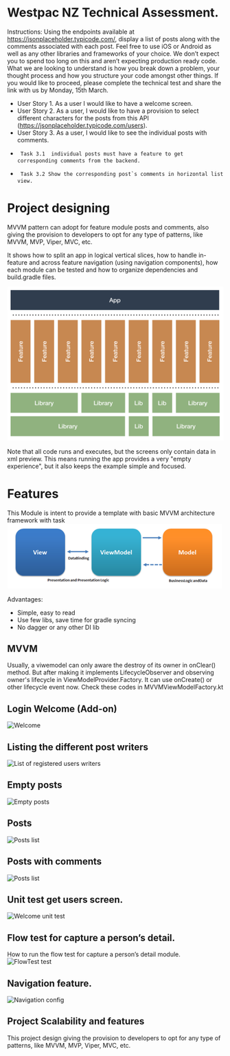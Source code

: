 # Westpac NZ Technical Assessment.

Instructions: Using the endpoints available at https://jsonplaceholder.typicode.com/, display a list of posts along with the comments associated with each post. Feel free to use iOS or Android as well as any other libraries and frameworks of your choice. We don’t expect you to spend too long on this and aren’t expecting production ready code. What we are looking to understand is how you break down a problem, your thought process and how you structure your code amongst other things. If you would like to proceed, please complete the technical test and share the link with us by Monday, 15th March.


- User Story 1. As a user I would like to have a welcome screen. 
- User Story 2. As a user, I would like to have a provision to select different characters for the posts from this API (https://jsonplaceholder.typicode.com/users).
- User Story 3. As a user, I would like to see the individual posts with comments.
-      Task 3.1  individual posts must have a feature to get corresponding comments from the backend.
-      Task 3.2 Show the corresponding post`s comments in horizontal list view.


# Project designing

MVVM pattern can adopt for feature module posts and comments, also giving the provision to developers to opt for any type of patterns, like MVVM, MVP, Viper, MVC, etc.

It shows how to split an app in logical vertical slices, how to handle in-feature and across feature navigation (using navigation components), how each module can be tested and how to organize dependencies and build.gradle files. 

![Modularized architecture](https://github.com/anandmampuzhakal/CucumberTest/blob/main/readme/modularized_architecture.png)

Note that all code runs and executes, but the screens only contain data in xml preview. This means running the app provides a very "empty experience", but it also keeps the example simple and focused.

# Features 
This Module is intent to provide a template with basic MVVM architecture framework with task 
![MVVM pattern](https://github.com/anandmampuzhakal/CucumberTest/blob/main/readme/mvvmpattern.png)

Advantages:

- Simple, easy to read
- Use few libs, save time for gradle syncing
- No dagger or any other DI lib

## MVVM
Usually, a viwemodel can only aware the destroy of its owner in onClear() method. But after making it implements LifecycleObserver and observing owner's lifecycle in ViewModelProvider.Factory. It can use onCreate() or other lifecycle event now.
Check these codes in MVVMViewModelFactory.kt

## Login Welcome (Add-on)
![Welcome](https://github.com/anandmampuzhakal/WestpacAssessment/blob/master/readme/welcomescreen.png)

## Listing the different post writers
![List of registered users writers](https://github.com/anandmampuzhakal/WestpacAssessment/blob/master/readme/list_of_users.png)

## Empty posts
![Empty posts](https://github.com/anandmampuzhakal/WestpacAssessment/blob/master/readme/empty_post.png)

## Posts
![Posts list](https://github.com/anandmampuzhakal/WestpacAssessment/blob/master/readme/post_list.png)

## Posts with comments
![Posts list](https://github.com/anandmampuzhakal/WestpacAssessment/blob/master/readme/show_comments.png)

## Unit test get users screen. 
![Welcome unit test](https://github.com/anandmampuzhakal/WestpacAssessment/blob/master/readme/unittest.png)

## Flow test for capture a person’s detail. 
How to run the flow test for capture a person’s detail module.
![FlowTest test](https://github.com/anandmampuzhakal/WestpacAssessment/blob/master/readme/howtorun.png)

## Navigation feature. 
![Navigation config](https://github.com/anandmampuzhakal/WestpacAssessment/blob/master/readme/navigation.png)

## Project Scalability and features 
This project design giving the provision to developers to opt for any type of patterns, like MVVM, MVP, Viper, MVC, etc.

